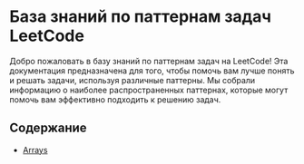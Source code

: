 # База знаний по паттернам задач LeetCode

Добро пожаловать в базу знаний по паттернам задач на LeetCode! Эта документация предназначена для того, чтобы помочь вам лучше понять и решать задачи, используя различные паттерны. Мы собрали информацию о наиболее распространенных паттернах, которые могут помочь вам эффективно подходить к решению задач.

## Содержание

- [Arrays](Arrays.md)
